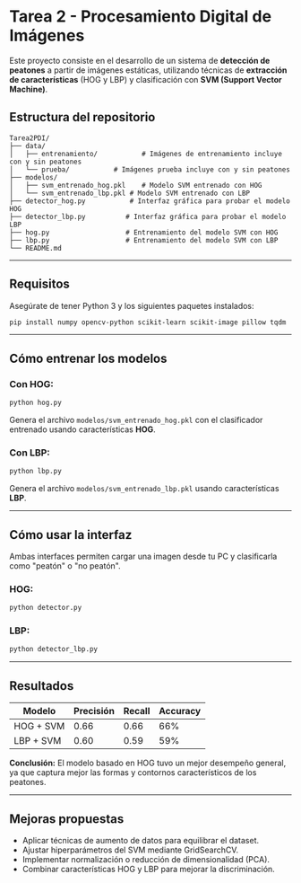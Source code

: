 # Tarea 2 - Procesamiento Digital de Imágenes 

Este proyecto consiste en el desarrollo de un sistema de **detección de peatones** a partir de imágenes estáticas, utilizando técnicas de **extracción de características** (HOG y LBP) y clasificación con **SVM (Support Vector Machine)**.

## Estructura del repositorio

```
Tarea2PDI/
├── data/
│   ├── entrenamiento/           # Imágenes de entrenamiento incluye con y sin peatones
│   └── prueba/           # Imágenes prueba incluye con y sin peatones
├── modelos/
│   ├── svm_entrenado_hog.pkl    # Modelo SVM entrenado con HOG
│   └── svm_entrenado_lbp.pkl # Modelo SVM entrenado con LBP
├── detector_hog.py           # Interfaz gráfica para probar el modelo HOG
├── detector_lbp.py          # Interfaz gráfica para probar el modelo LBP
├── hog.py                   # Entrenamiento del modelo SVM con HOG
├── lbp.py                   # Entrenamiento del modelo SVM con LBP
└── README.md                
```

---

## Requisitos

Asegúrate de tener Python 3 y los siguientes paquetes instalados:

```bash
pip install numpy opencv-python scikit-learn scikit-image pillow tqdm
```

---

## Cómo entrenar los modelos

### Con HOG:

```bash
python hog.py
```

Genera el archivo `modelos/svm_entrenado_hog.pkl` con el clasificador entrenado usando características **HOG**.

### Con LBP:

```bash
python lbp.py
```

Genera el archivo `modelos/svm_entrenado_lbp.pkl` usando características **LBP**.

---

## Cómo usar la interfaz

Ambas interfaces permiten cargar una imagen desde tu PC y clasificarla como "peatón" o "no peatón".

### HOG:

```bash
python detector.py
```

### LBP:

```bash
python detector_lbp.py
```

---

## Resultados

| Modelo    | Precisión | Recall | Accuracy |
|-----------|-----------|--------|----------|
| HOG + SVM | 0.66      | 0.66   | 66%      |
| LBP + SVM | 0.60      | 0.59   | 59%      |

**Conclusión:** El modelo basado en HOG tuvo un mejor desempeño general, ya que captura mejor las formas y contornos característicos de los peatones.

---

## Mejoras propuestas

- Aplicar técnicas de aumento de datos para equilibrar el dataset.
- Ajustar hiperparámetros del SVM mediante GridSearchCV.
- Implementar normalización o reducción de dimensionalidad (PCA).
- Combinar características HOG y LBP para mejorar la discriminación.


